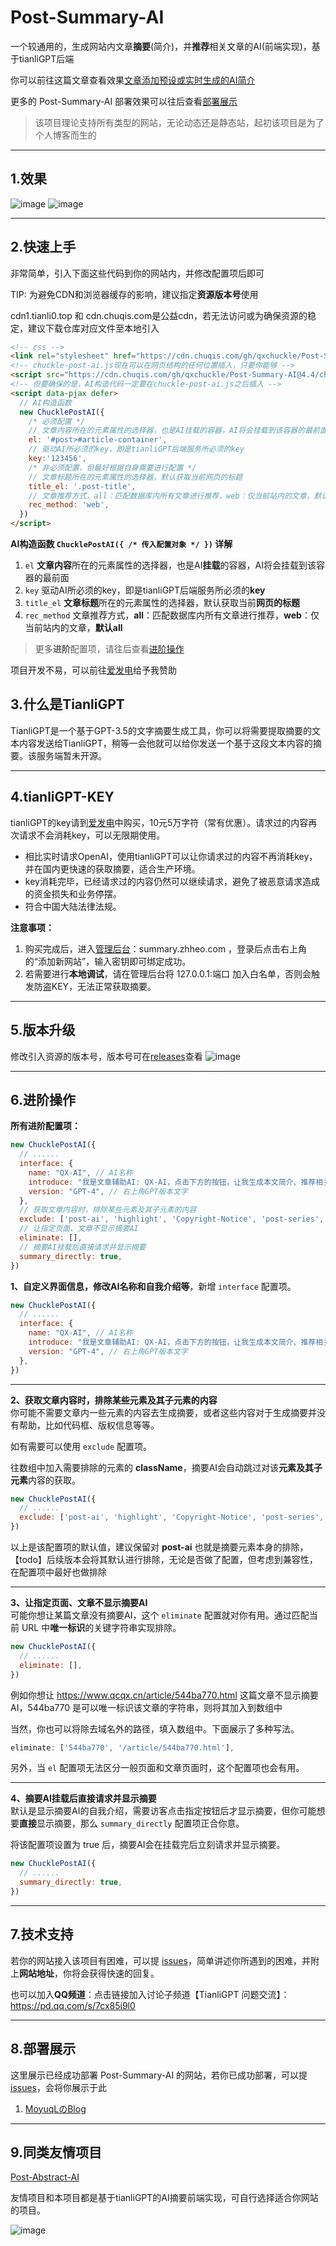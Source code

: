 # Post-Summary-AI
一个较通用的，生成网站内文章**摘要**(简介)，并**推荐**相关文章的AI(前端实现)，基于tianliGPT后端

你可以前往这篇文章查看效果[文章添加预设或实时生成的AI简介](https://www.qcqx.cn/article/17d3383a.html)

更多的 Post-Summary-AI 部署效果可以往后查看[部署展示](https://github.com/qxchuckle/Post-Summary-AI#8%E9%83%A8%E7%BD%B2%E5%B1%95%E7%A4%BA)

> 该项目理论支持所有类型的网站，无论动态还是静态站，起初该项目是为了个人博客而生的

***

## 1.效果
![image](https://github.com/qxchuckle/Post-Summary-AI/assets/55614189/a0029aac-7f6a-4888-b037-8cabbdc76053)
![image](https://github.com/qxchuckle/Post-Summary-AI/assets/55614189/08e897d2-90a4-4497-ac11-39b4a1f43cbd)

***

## 2.快速上手
非常简单，引入下面这些代码到你的网站内，并修改配置项后即可

TIP: 为避免CDN和浏览器缓存的影响，建议指定**资源版本号**使用

cdn1.tianli0.top 和 cdn.chuqis.com是公益cdn，若无法访问或为确保资源的稳定，建议下载仓库对应文件至本地引入

```html
<!-- css -->
<link rel="stylesheet" href="https://cdn.chuqis.com/gh/qxchuckle/Post-Summary-AI@4.4/chuckle-post-ai.css">
<!-- chuckle-post-ai.js现在可以在网页结构的任何位置插入，只要你能够 -->
<script src="https://cdn.chuqis.com/gh/qxchuckle/Post-Summary-AI@4.4/chuckle-post-ai.js"></script>
<!-- 但要确保的是，AI构造代码一定要在chuckle-post-ai.js之后插入 -->
<script data-pjax defer>
  // AI构造函数
  new ChucklePostAI({
    /* 必须配置 */
    // 文章内容所在的元素属性的选择器，也是AI挂载的容器，AI将会挂载到该容器的最前面
    el: '#post>#article-container',
    // 驱动AI所必须的key，即是tianliGPT后端服务所必须的key
    key:'123456',
    /* 非必须配置，但最好根据自身需要进行配置 */
    // 文章标题所在的元素属性的选择器，默认获取当前网页的标题
    title_el: '.post-title',
    // 文章推荐方式，all：匹配数据库内所有文章进行推荐，web：仅当前站内的文章，默认all
    rec_method: 'web',
  })
</script>
```

**AI构造函数 `ChucklePostAI({ /* 传入配置对象 */ })` 详解**
1. `el` **文章内容**所在的元素属性的选择器，也是AI**挂载**的容器，AI将会挂载到该容器的最前面
2. `key` 驱动AI所必须的key，即是tianliGPT后端服务所必须的**key**
3. `title_el` **文章标题**所在的元素属性的选择器，默认获取当前**网页的标题**
4. `rec_method` 文章推荐方式，**all**：匹配数据库内所有文章进行推荐，**web**：仅当前站内的文章，**默认all**

>更多**进阶**配置项，请往后查看[进阶操作](https://github.com/qxchuckle/Post-Summary-AI#6%E8%BF%9B%E9%98%B6%E6%93%8D%E4%BD%9C)

项目开发不易，可以前往[爱发电](https://afdian.net/a/chuckle)给予我赞助

## 3.什么是TianliGPT
TianliGPT是一个基于GPT-3.5的文字摘要生成工具，你可以将需要提取摘要的文本内容发送给TianliGPT，稍等一会他就可以给你发送一个基于这段文本内容的摘要。该服务端暂未开源。

***

## 4.tianliGPT-KEY
tianliGPT的key请到[爱发电](https://afdian.net/item/f18c2e08db4411eda2f25254001e7c00)中购买，10元5万字符（常有优惠）。请求过的内容再次请求不会消耗key，可以无限期使用。

- 相比实时请求OpenAI，使用tianliGPT可以让你请求过的内容不再消耗key，并在国内更快速的获取摘要，适合生产环境。
- key消耗完毕，已经请求过的内容仍然可以继续请求，避免了被恶意请求造成的资金损失和业务停摆。
- 符合中国大陆法律法规。

**注意事项：**
1. 购买完成后，进入[管理后台](https://summary.zhheo.com/)：summary.zhheo.com ，登录后点击右上角的“添加新网站”，输入密钥即可绑定成功。
2. 若需要进行**本地调试**，请在管理后台将 127.0.0.1:端口 加入白名单，否则会触发防盗KEY，无法正常获取摘要。

***

## 5.版本升级
修改引入资源的版本号，版本号可在[releases](https://github.com/qxchuckle/Post-Summary-AI/releases)查看
![image](https://github.com/qxchuckle/Post-Summary-AI/assets/55614189/7e9d3ef9-bdfa-40f7-bd97-9183a02e96d8)

***

## 6.进阶操作
**所有进阶配置项：**

```js
new ChucklePostAI({
  // ......
  interface: {
    name: "QX-AI", // AI名称
    introduce: "我是文章辅助AI: QX-AI，点击下方的按钮，让我生成本文简介、推荐相关文章等。", // 自我介绍
    version: "GPT-4", // 右上角GPT版本文字
  },
  // 获取文章内容时，排除某些元素及其子元素的内容
  exclude: ['post-ai', 'highlight', 'Copyright-Notice', 'post-series', 'mini-sandbox'],
  // 让指定页面、文章不显示摘要AI
  eliminate: [],
  // 摘要AI挂载后直接请求并显示摘要
  summary_directly: true,
})
```

**1、自定义界面信息，修改AI名称和自我介绍等**，新增 `interface` 配置项。

```js
new ChucklePostAI({
  // ......
  interface: {
    name: "QX-AI", // AI名称
    introduce: "我是文章辅助AI: QX-AI，点击下方的按钮，让我生成本文简介、推荐相关文章等。", // 自我介绍
    version: "GPT-4", // 右上角GPT版本文字
  },
})
```

***

**2、获取文章内容时，排除某些元素及其子元素的内容**  
你可能不需要文章内一些元素的内容去生成摘要，或者这些内容对于生成摘要并没有帮助，比如代码框、版权信息等等。

如有需要可以使用 `exclude` 配置项。

往数组中加入需要排除的元素的 **className**，摘要AI会自动跳过对该**元素及其子元素**内容的获取。

```js
new ChucklePostAI({
  // ......
  exclude: ['post-ai', 'highlight', 'Copyright-Notice', 'post-series', 'mini-sandbox'],
})
```

以上是该配置项的默认值，建议保留对 **post-ai** 也就是摘要元素本身的排除，【todo】后续版本会将其默认进行排除，无论是否做了配置，但考虑到兼容性，在配置项中最好也做排除

***

**3、让指定页面、文章不显示摘要AI**  
可能你想让某篇文章没有摘要AI，这个 `eliminate`  配置就对你有用。通过匹配当前 URL 中**唯一标识**的关键字符串实现排除。

```js
new ChucklePostAI({
  // ......
  eliminate: [],
})
```

例如你想让 https://www.qcqx.cn/article/544ba770.html 这篇文章不显示摘要AI，544ba770 是可以唯一标识该文章的字符串，则将其加入到数组中

当然，你也可以将除去域名外的路径，填入数组中。下面展示了多种写法。

```js
eliminate: ['544ba770', '/article/544ba770.html'],
```

另外，当 `el` 配置项无法区分一般页面和文章页面时，这个配置项也会有用。

***

**4、摘要AI挂载后直接请求并显示摘要**  
默认是显示摘要AI的自我介绍，需要访客点击指定按钮后才显示摘要，但你可能想要**直接**显示摘要，那么 `summary_directly` 配置项正合你意。

将该配置项设置为 true 后，摘要AI会在挂载完后立刻请求并显示摘要。

```js
new ChucklePostAI({
  // ......
  summary_directly: true,
})
```

***

## 7.技术支持
若你的网站接入该项目有困难，可以提 [issues](https://github.com/qxchuckle/Post-Summary-AI/issues)，简单讲述你所遇到的困难，并附上**网站地址**，你将会获得快速的回复。

也可以加入**QQ频道**：点击链接加入讨论子频道【TianliGPT 问题交流】：https://pd.qq.com/s/7cx85i9l0

***

## 8.部署展示
这里展示已经成功部署 Post-Summary-AI 的网站，若你已成功部署，可以提 [issues](https://github.com/qxchuckle/Post-Summary-AI/issues)，会将你展示于此

1. [MoyuqLのBlog](https://blog.moyuql.top/)

***

## 9.同类友情项目
[Post-Abstract-AI](https://github.com/qxchuckle/Post-Abstract-AI)

友情项目和本项目都是基于tianliGPT的AI摘要前端实现，可自行选择适合你网站的项目。

![image](https://github.com/qxchuckle/Post-Summary-AI/assets/55614189/352ebdec-c43a-40a7-8060-30230ed5aa0d)


